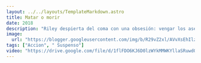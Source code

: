 ```yaml
---
layout: ../../layouts/TemplateMarkdown.astro
title: Matar o morir
date: 2018
description: "Riley despierta del coma con una obsesión: vengar los asesinatos de su esposo e hija. Frustrada porque el sistema judicial defiende a los asesinos, Riley se convierte en una luchadora implacable embarcada en una cruzada violenta."
image:
  url: "https://blogger.googleusercontent.com/img/b/R29vZ2xl/AVvXsEhIlz7rG7ggvFo-NK8KuO6dp9VCuBpN_xbA4-t9xPgFjnx5COPHql_rP4rKm-CCsyGHUP9IK5Pua-HFvR77nq79aOJmimvvfEXT63hWHaYRJh0dBczHPMyjHlJ8qDlrGQGKXcWcbBClHgXc/s320/images+%25281%2529.jpg"
tags: ["Accion", " Suspenso"]
video: "https://drive.google.com/file/d/1flFDO6KJ6D0lzWYkMMWKYllaSRuwdOES/preview"
---
```


